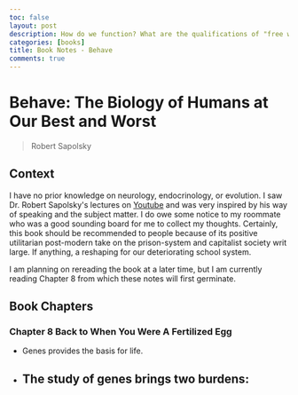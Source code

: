```yaml
---
toc: false
layout: post
description: How do we function? What are the qualifications of "free will"? Can we predict ourselves?
categories: [books]
title: Book Notes - Behave
comments: true
---
```


# Behave: The Biology of Humans at Our Best and Worst
> Robert Sapolsky

## Context
I have no prior knowledge on neurology, endocrinology, or evolution. I saw Dr. Robert Sapolsky's lectures on [Youtube](https://www.youtube.com/watch?v=NNnIGh9g6fA&list=PLD7E21BF91F3F9683) and was very inspired by his way of speaking and the subject matter. I do owe some notice to my roommate who was a good sounding board for me to collect my thoughts. Certainly, this book should be recommended to people because of its positive utilitarian post-modern take on the prison-system and capitalist society writ large. If anything, a reshaping for our deteriorating school system.

I am planning on rereading the book at a later time, but I am currently reading Chapter 8 from which these notes will first germinate.

## Book Chapters

### Chapter 8 Back to When You Were A Fertilized Egg

- Genes provides the basis for life.
- The study of genes brings two burdens:
  -  




 
